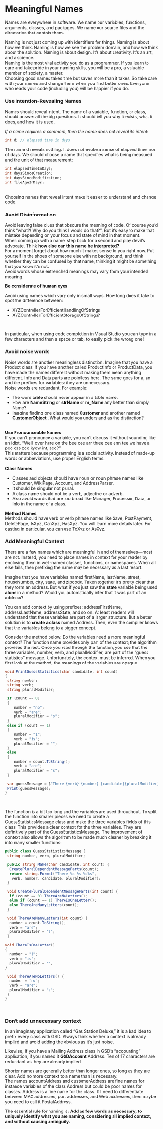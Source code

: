 
# <strong> Meaningful Names </strong> <br/>

Names are everywhere in software. We name our variables, functions, arguments, classes, and packages. We name our source files and the directories that contain them. <br/>

Naming is not just coming up with identifiers for things. Naming is about how we think. Naming is how we see the problem domain, and how we think about the solution. Naming is about design. It’s about creativity. It’s an art, and a science.<br/>
Naming is the most vital activity you do as a programmer. If you learn to care and take pride in your naming skills, you will be a pro, a valuable member of society, a master. <br/>
Choosing good names takes time but saves more than it takes. So take care with your names and change them when you find better ones. Everyone who reads your code (including you) will be happier if you do. <br/>

### Use Intention-Revealing Names
Names should reveal intent. The name of a variable, function, or class, should answer all the big questions. It should tell you why it exists, what it does, and how it is used. <br>

<i> If a name requires a comment, then the name does not reveal its intent:</i><br/>
```c#
int d; // elapsed time in days
```

The name d reveals nothing. It does not evoke a sense of elapsed time, nor of days. We should choose a name that specifies what is being measured and the unit of that measurement: <br/>
```c#
int elapsedTimeInDays; 
int daysSinceCreation; 
int daysSinceModification; 
int fileAgeInDays;
```
<br/> Choosing names that reveal intent make it easier to understand and change code.<br/> 

### Avoid Disinformation

Avoid leaving false clues that obscure the meaning of code. Of course you’d think “what?! Why do you think I would do that?”. But it’s easy to make that mistake depending on your focus and state of mind in that moment. <br/>
When coming up with a name, step back for a second and play devil’s advocate. Think <strong> how else can this name be interpreted? </strong> <br/>
For a moment forget about how much it makes sense to you right now. Put yourself in the shoes of someone else with no background, and think whether they can be confused by that name, thinking it might be something that you know it’s not.<br/>
Avoid words whose entrenched meanings may vary from your intended meaning.<br/>

<strong> Be considerate of human eyes </strong> <br/>

Avoid using names which vary only in small ways. How long does it take to spot the difference between:<br/>
<ul>
   <li> XYZControllerForEfficientHandlingOfStrings </li>
   <li> XYZControllerForEfficientStorageOfStrings? </li>
</ul> <br/>

In particular, when using code completion in Visual Studio you can type in a few characters and then a space or tab, to easily pick the wrong one! <br /> 

### Avoid noise words 

Noise words are another meaningless distinction. Imagine that you have a Product class. If you have another called ProductInfo or ProductData, you have made the names different without making them mean anything different. Info and Data parts are pointless here. The same goes for a, an and the prefixes for variables: they are unnecessary. <br/>
Noise words are redundant. For example: </br>
<ul>
   <li> The word <strong> table </strong>  should never appear in a table name. </li>
   <li> How are <strong> NameString </strong> or <strong> strName </strong> or <strong> m_Name </strong> any better than simply Name? </li>
   <li> Imagine finding one class named <strong> Customer </strong> and another named <strong> CustomerObject </strong>. What would you understand as the distinction? </li> 
</ul> <br/>
<strong> Use Pronounceable Names </strong> <br/>
If you can’t pronounce a variable, you can’t discuss it without sounding like an idiot. “Well, over here on the bee cee arr three cee enn tee we have a pee ess zee kyew int, see?” <br/>
This matters because programming is a social activity. Instead of made-up words or abbreviations, use proper English terms. <br/><br/> 
<strong> Class Names </strong> <br/>
<ul>
   <li> Classes and objects should have noun or noun phrase names like Customer, WikiPage, Account, and AddressParser. </li>
   <li> It should be singular not plural. </li>
   <li> A class name should not be a verb, adjective or adverb. </li>
   <li> Also avoid words that are too broad like Manager, Processor, Data, or Info in the name of a class. </li>
</ul>
<strong> Method Names </strong> <br/>
Methods should have verb or verb phrase names like Save, PostPayment, DeletePage, IsXyz, CanXyz, HasXyz. You will learn more details later. For casting in particular, you can use ToXyz or AsXyz. <br/> 

### Add Meaningful Context
There are a few names which are meaningful in and of themselves—most are not. Instead, you need to place names in context for your reader by enclosing them in well-named classes, functions, or namespaces. When all else fails, then prefixing the name may be necessary as a last resort.<br/>

Imagine that you have variables named firstName, lastName, street, houseNumber, city, state, and zipcode. Taken together it’s pretty clear that they form an address. But what if you just saw the <strong> state </strong> variable being used <strong> alone </strong> in a method? Would you automatically infer that it was part of an address? <br/> 

You can add context by using prefixes: addressFirstName, addressLastName, addressState, and so on. At least readers will understand that these variables are part of a larger structure. But a better solution is to <strong> create a class </strong> named Address. Then, even the compiler knows that the variables belong to a bigger concept.


Consider the method below. Do the variables need a more meaningful context? The function name provides only part of the context; the algorithm provides the rest. Once you read through the function, you see that the three variables, number, verb, and pluralModifier, are part of the “guess statistics” message. Unfortunately, the context must be inferred. When you first look at the method, the meanings of the variables are opaque.


```c#
void PrintGuessStatistics(char candidate, int count)
{
 string number;
 string verb;
 string pluralModifier;

 if (count == 0) 
 {
    number = "no";
    verb = "are";
    pluralModifier = "s";
 } 
 else if (count == 1) 
 {
    number = "1";
    verb = "is";
    pluralModifier = "";
 } 
 else 
 {
    number = count.ToString();
    verb = "are";
    pluralModifier = "s";
 }

 var guessMessage = $"There {verb} {number} {candidate}{pluralModifier}";
 Print(guessMessage);
}
```
<br/>

The function is a bit too long and the variables are used throughout. To split the function into smaller pieces we need to create a GuessStatisticsMessage class and make the three variables fields of this class. This provides a clear context for the three variables. They are definitively part of the GuessStatisticsMessage. The improvement of context also allows the algorithm to be made much cleaner by breaking it into many smaller functions: <br/>

```c#
public class GuessStatisticsMessage {
 string number, verb, pluralModifier;

 public string Make(char candidate, int count) {
  CreatePluralDependentMessageParts(count);
  return string.Format("There %s %s %s%s",
   verb, number, candidate, pluralModifier);
 }

 void CreatePluralDependentMessageParts(int count) {
  if (count == 0) ThereAreNoLetters();
  else if (count == 1) ThereIsOneLetter();
  else ThereAreManyLetters(count);
 }

 void ThereAreManyLetters(int count) {
  number = count.ToString();
  verb = "are";
  pluralModifier = "s";
 }

void ThereIsOneLetter()
{
  number = "1";
  verb = "is";
  pluralModifier = "";
}

 void ThereAreNoLetters() {
  number = "no";
  verb = "are";
  pluralModifier = "s";
 }
}
```
<br/>

### Don’t add unnecessary context

In an imaginary application called “Gas Station Deluxe,” it is a bad idea to prefix every class with GSD. Always think whether a context is already implied and avoid adding the obvious as it’s just noise. <br/>

Likewise, if you have a Mailing Address class in GSD’s “accounting” application, if you named it <strong> GSDAccount </strong> Address. Ten of 17 characters are redundant as they are already implied. <br/>

Shorter names are generally better than longer ones, so long as they are clear. Add no more context to a name than is necessary.<br/>
The names accountAddress and customerAddress are fine names for instance variables of the class Address but could be poor names for classes. Address is a fine name for the class. If I need to differentiate between MAC addresses, port addresses, and Web addresses, then maybe you need to call it PostalAddress. <br/>

The essential rule for naming is: <strong> Add as few words as necessary, to uniquely identify what you are naming, considering all implied context, and without causing ambiguity. </strong>
